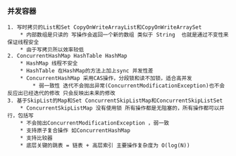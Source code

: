 ### 并发容器
    1. 写时拷贝的List和Set CopyOnWriteArrayList和CopyOnWriteArraySet
        * 内部数组是只读的 写操作会返回一个新的数组 类似于 String  也就是通过不变性来保证线程安全
        * 由于写拷贝所以效率较低
    2. ConcurrentHashMap HashTable HashMap
        * HashMap 线程不安全
        * HashTable 在HashMap的方法上加上sync 并发性差
        * ConcurrentHashMap 采用CAS操作，分段锁和读不加锁，适合高并发
            * 弱一致性 迭代不会抛出异常(ConcurrentModificationException)也不会反应出已经迭代的修改 只会反映出未来的修改
    3. 基于SkipList的Map和Set ConcurrentSkipListMap和ConcurrentSkipListSet
        * ConcurrentSkipListMap 没有使用锁 所有操作都是无阻塞的，所有操作都可以并行，包括写
        * 不会抛出ConcurrentModificationException ，弱一致
        * 支持原子复合操作 如ConcurrentHashMap
        * 支持比较器
        * 底层关键的跳表 = 链表 + 高层索引 主要操作复杂度为 O(log(N))
